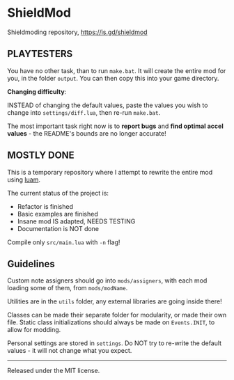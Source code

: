 # ShieldMod
Shieldmoding repository, https://is.gd/shieldmod

## PLAYTESTERS

You have no other task, than to run `make.bat`. It will create the entire mod for you, in the folder `output`. You can then copy this into your game directory.

**Changing difficulty**:

INSTEAD of changing the default values, paste the values you wish to change into `settings/diff.lua`, then re-run `make.bat`.

The most important task right now is to __report bugs__ and __find optimal accel values__ - the README's bounds are no longer accurate!

## MOSTLY DONE

This is a temporary repository where I attempt to rewrite the entire mod using [luam](https://github.com/Discookie/luam).

The current status of the project is: 
* Refactor is finished
* Basic examples are finished
* Insane mod IS adapted, NEEDS TESTING
* Documentation is NOT done

Compile only `src/main.lua` with `-n` flag!

## Guidelines

Custom note assigners should go into `mods/assigners`, with each mod loading some of them, from `mods/modName`.

Utilities are in the `utils` folder, any external libraries are going inside there!

Classes can be made their separate folder for modularity, or made their own file. Static class initializations should always be made on `Events.INIT`, to allow for modding.

Personal settings are stored in `settings`. Do NOT try to re-write the default values - it will not change what you expect.

---

Released under the MIT license.